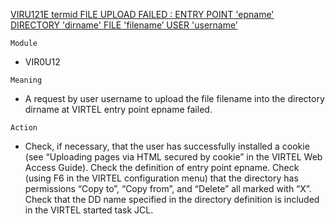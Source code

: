 [VIRU121E termid FILE UPLOAD FAILED : ENTRY POINT 'epname' DIRECTORY 'dirname' FILE 'filename’ USER 'username’](https://virtel.readthedocs.io/en/latest/manuals/virtel/Virtel459MG/messages.html?highlight=VIRU121E#VIRU121E)

`Module`
- VIR0U12

`Meaning`
- A request by user username to upload the file filename into the directory dirname at VIRTEL entry point epname failed.

`Action`
- Check, if necessary, that the user has successfully installed a cookie (see “Uploading pages via HTML secured by cookie” in the VIRTEL Web Access Guide). Check the definition of entry point epname. Check (using F6 in the VIRTEL configuration menu) that the directory has permissions “Copy to”, “Copy from”, and “Delete” all marked with “X”. Check that the DD name specified in the directory definition is included in the VIRTEL started task JCL.
